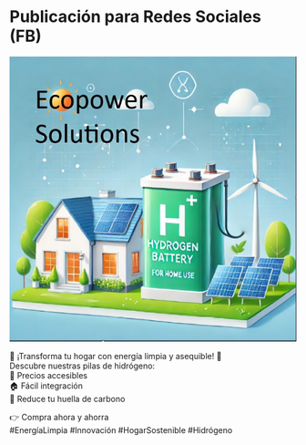 # Publicación para Redes Sociales (FB)

![FB Image](https://github.com/NickBoites/BEDU-IA-M1/blob/main/fb-image.jpg)

🌟 ¡Transforma tu hogar con energía limpia y asequible! 🌟  
Descubre nuestras pilas de hidrógeno:  
🔋 Precios accesibles  
🏠 Fácil integración  
🌱 Reduce tu huella de carbono  

👉 Compra ahora y ahorra  
#EnergíaLimpia #Innovación #HogarSostenible #Hidrógeno
